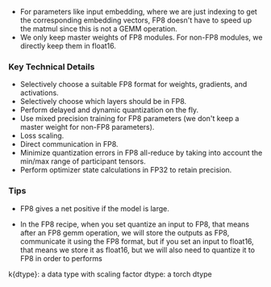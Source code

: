 
- For parameters like input embedding, where we are just indexing to get the corresponding embedding vectors, FP8 doesn't have to speed up the matmul since this is not a GEMM operation.
- We only keep master weights of FP8 modules. For non-FP8 modules, we directly keep them in float16.

### Key Technical Details

- Selectively choose a suitable FP8 format for weights, gradients, and activations.
- Selectively choose which layers should be in FP8.
- Perform delayed and dynamic quantization on the fly.
- Use mixed precision training for FP8 parameters (we don't keep a master weight for non-FP8 parameters).
- Loss scaling.
- Direct communication in FP8.
- Minimize quantization errors in FP8 all-reduce by taking into account the min/max range of participant tensors.
- Perform optimizer state calculations in FP32 to retain precision.


### Tips
- FP8 gives a net positive if the model is large.


- In the FP8 recipe, when you set quantize an input to FP8, that means after an FP8 gemm operation, we will store the outputs as FP8, communicate it using the FP8 format, but if you set an input to float16, that means we store it as float16, but we will also need to quantize it to FP8 in order to performs


k{dtype}: a data type with scaling factor
dtype: a torch dtype
